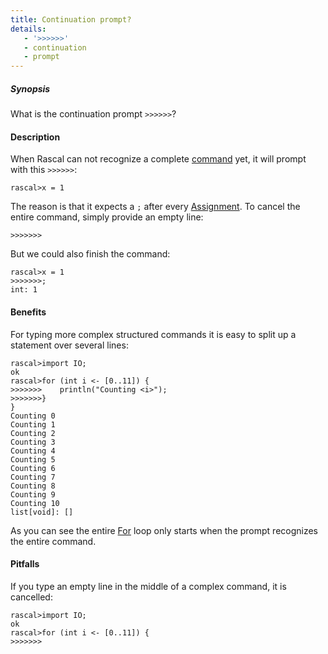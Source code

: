 ```yaml
---
title: Continuation prompt?
details:
   - '>>>>>>'
   - continuation
   - prompt
---
```


##### Synopsis

What is the continuation prompt `>>>>>>`?

#### Description

When Rascal can not recognize a complete [command](../../../RascalShell/Commands/index.md) yet, it will 
prompt with this `>>>>>>`:


```rascal-shell 
rascal>x = 1
```

The reason is that it expects a `;` after every [Assignment](../../../Rascal/Statements/Assignment/index.md).
To cancel the entire command, simply provide an empty line:


```rascal-shell ,continue
>>>>>>>
```

But we could also finish the command:


```rascal-shell 
rascal>x = 1
>>>>>>>;
int: 1
```

#### Benefits

For typing more complex structured commands it is easy to split up a statement over several lines:


```rascal-shell 
rascal>import IO;
ok
rascal>for (int i <- [0..11]) {
>>>>>>>    println("Counting <i>");
>>>>>>>}
}
Counting 0
Counting 1
Counting 2
Counting 3
Counting 4
Counting 5
Counting 6
Counting 7
Counting 8
Counting 9
Counting 10
list[void]: []
```

As you can see the entire [For](../../../Rascal/Statements/For/index.md) loop only starts when the prompt recognizes the entire command.

#### Pitfalls

If you type an empty line in the middle of a complex command, it is cancelled:


```rascal-shell 
rascal>import IO;
ok
rascal>for (int i <- [0..11]) {
>>>>>>>
```




